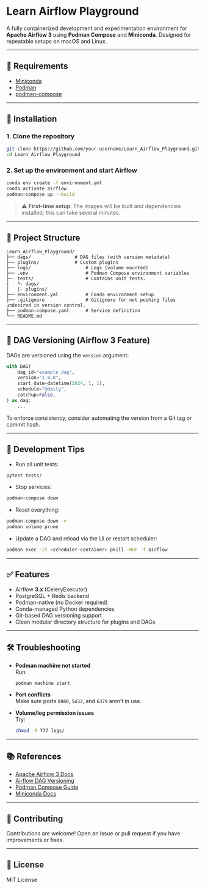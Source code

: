 # Learn Airflow Playground

A fully containerized development and experimentation environment for **Apache Airflow 3** using **Podman Compose** and **Miniconda**. Designed for repeatable setups on macOS and Linux.

---

## 🔧 Requirements

- [Miniconda](https://docs.conda.io/en/latest/miniconda.html)
- [Podman](https://podman.io/)
- [podman-compose](https://github.com/containers/podman-compose)

---

## 🚀 Installation

### 1. Clone the repository

```bash
git clone https://github.com/your-username/Learn_Airflow_Playground.git
cd Learn_Airflow_Playground
```

### 2. Set up the environment and start Airflow

```bash
conda env create -f environment.yml
conda activate airflow
podman-compose up --build
```

> ⚠️ **First-time setup**: The images will be built and dependencies installed; this can take several minutes.

---

## 📁 Project Structure

```text
Learn_Airflow_Playground/               
├── dags/                # DAG files (with version metadata)
├── plugins/             # Custom plugins
├── logs/                    # Logs (volume mounted)
├── .env                     # Podman Compose environment variables
├─- tests/                   # Contains unit tests.
|   └- dags/
|   |- plugins/
├── environment.yml          # Conda environment setup
├── .gitignore               # Gitignore for not pushing files undesired in version control.
├── podman-compose.yaml      # Service definition
└── README.md
```

---

## 🧪 DAG Versioning (Airflow 3 Feature)

DAGs are versioned using the `version` argument:

```python
with DAG(
    dag_id="example_dag",
    version="1.0.0",
    start_date=datetime(2024, 1, 1),
    schedule="@daily",
    catchup=False,
) as dag:
    ...
```

To enforce consistency, consider automating the version from a Git tag or commit hash.

---

## 🧪 Development Tips

- Run all unit tests:

```bash
pytest tests/
```

- Stop services:

```bash
podman-compose down
```

- Reset everything:

```bash
podman-compose down -v
podman volume prune
```

- Update a DAG and reload via the UI or restart scheduler:

```bash
podman exec -it <scheduler-container> pkill -HUP -f airflow
```

---

## ✅ Features

- Airflow **3.x** (CeleryExecutor)
- PostgreSQL + Redis backend
- Podman-native (no Docker required)
- Conda-managed Python dependencies
- Git-based DAG versioning support
- Clean modular directory structure for plugins and DAGs

---

## 🛠️ Troubleshooting

- **Podman machine not started**  
  Run:

  ```bash
  podman machine start
  ```

- **Port conflicts**  
  Make sure ports `8080`, `5432`, and `6379` aren’t in use.

- **Volume/log permission issues**  
  Try:
  
  ```bash
  chmod -R 777 logs/
  ```

---

## 📚 References

- [Apache Airflow 3 Docs](https://airflow.apache.org/docs/)
- [Airflow DAG Versioning](https://airflow.apache.org/docs/apache-airflow/stable/authoring-and-scheduling/dag-versioning.html)
- [Podman Compose Guide](https://github.com/containers/podman-compose)
- [Miniconda Docs](https://docs.conda.io/en/latest/)

---

## 🙌 Contributing

Contributions are welcome! Open an issue or pull request if you have improvements or fixes.

---

## 📝 License

MIT License
